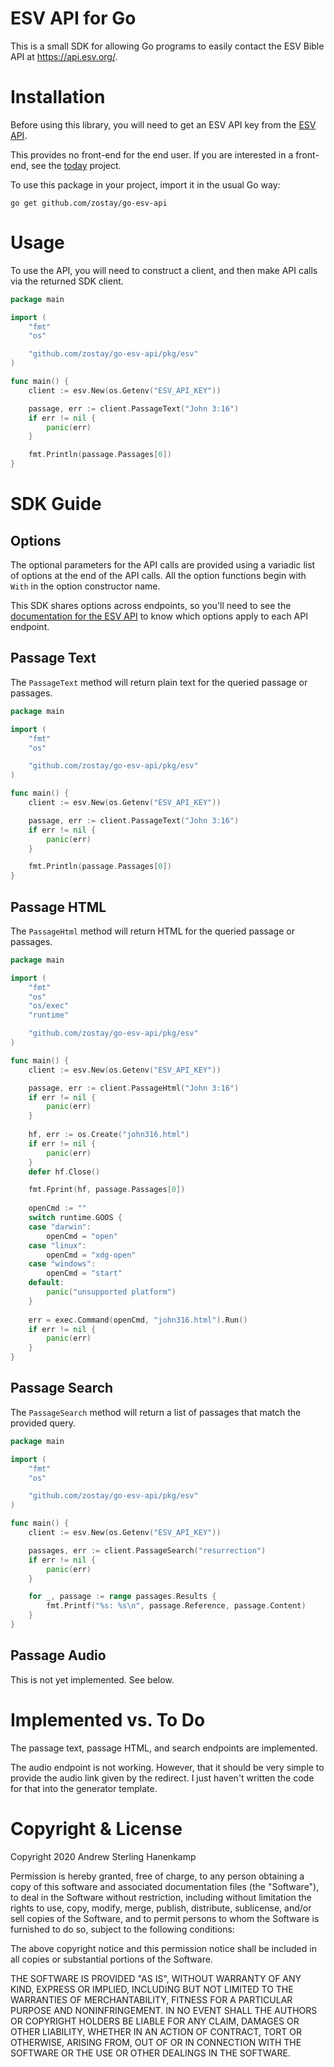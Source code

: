 # ESV API for Go

This is a small SDK for allowing Go programs to easily contact the ESV Bible API
at <https://api.esv.org/>.

# Installation

Before using this library, you will need to get an ESV API key from the [ESV 
API](https://api.esv.org/).

This provides no front-end for the end user. If you are interested in a 
front-end, see the [today](https://github.com/zostay/today) project.

To use this package in your project, import it in the usual Go way:

```shell
go get github.com/zostay/go-esv-api
```

# Usage

To use the API, you will need to construct a client, and then make API calls 
via the returned SDK client.

```go
package main

import (
    "fmt"
    "os"

    "github.com/zostay/go-esv-api/pkg/esv"
)

func main() {
    client := esv.New(os.Getenv("ESV_API_KEY"))

    passage, err := client.PassageText("John 3:16")
    if err != nil {
        panic(err)
    }

    fmt.Println(passage.Passages[0])
}
```

# SDK Guide

## Options

The optional parameters for the API calls are provided using a variadic list 
of options at the end of the API calls. All the option functions begin with 
`With` in the option constructor name.

This SDK shares options across endpoints, so you'll need to see the 
[documentation for the ESV API](https://api.esv.org/) to know which options 
apply to each API endpoint.

## Passage Text

The `PassageText` method will return plain text for the queried passage or 
passages.

```go
package main

import (
	"fmt"
	"os"

	"github.com/zostay/go-esv-api/pkg/esv"
)

func main() {
	client := esv.New(os.Getenv("ESV_API_KEY"))

	passage, err := client.PassageText("John 3:16")
	if err != nil {
		panic(err)
	}

	fmt.Println(passage.Passages[0])
}
```

## Passage HTML

The `PassageHtml` method will return HTML for the queried passage or passages.

```go
package main

import (
	"fmt"
	"os"
	"os/exec"
	"runtime"

	"github.com/zostay/go-esv-api/pkg/esv"
)

func main() {
	client := esv.New(os.Getenv("ESV_API_KEY"))

	passage, err := client.PassageHtml("John 3:16")
	if err != nil {
		panic(err)
	}
	
    hf, err := os.Create("john316.html")
    if err != nil {
        panic(err)
    }
    defer hf.Close()

	fmt.Fprint(hf, passage.Passages[0])
	
	openCmd := ""
	switch runtime.GOOS {
    case "darwin":
        openCmd = "open"
    case "linux":
        openCmd = "xdg-open"
	case "windows":
        openCmd = "start"
    default:
        panic("unsupported platform")
    }
	
	err = exec.Command(openCmd, "john316.html").Run()
	if err != nil {
        panic(err)
    }
}
```

## Passage Search

The `PassageSearch` method will return a list of passages that match the
provided query.

```go
package main

import (
    "fmt"
    "os"

    "github.com/zostay/go-esv-api/pkg/esv"
)

func main() {
    client := esv.New(os.Getenv("ESV_API_KEY"))

    passages, err := client.PassageSearch("resurrection")
    if err != nil {
        panic(err)
    }

    for _, passage := range passages.Results {
        fmt.Printf("%s: %s\n", passage.Reference, passage.Content)
    }
}
```

## Passage Audio

This is not yet implemented. See below.

# Implemented vs. To Do

The passage text, passage HTML, and search endpoints are implemented.

The audio endpoint is not working. However, that it should be very simple to
provide the audio link given by the redirect. I just haven't written the code
for that into the generator template.

# Copyright & License

Copyright 2020 Andrew Sterling Hanenkamp

Permission is hereby granted, free of charge, to any person obtaining a copy of
this software and associated documentation files (the "Software"), to deal in
the Software without restriction, including without limitation the rights to
use, copy, modify, merge, publish, distribute, sublicense, and/or sell copies of
the Software, and to permit persons to whom the Software is furnished to do so,
subject to the following conditions:

The above copyright notice and this permission notice shall be included in all
copies or substantial portions of the Software.

THE SOFTWARE IS PROVIDED "AS IS", WITHOUT WARRANTY OF ANY KIND, EXPRESS OR
IMPLIED, INCLUDING BUT NOT LIMITED TO THE WARRANTIES OF MERCHANTABILITY, FITNESS
FOR A PARTICULAR PURPOSE AND NONINFRINGEMENT. IN NO EVENT SHALL THE AUTHORS OR
COPYRIGHT HOLDERS BE LIABLE FOR ANY CLAIM, DAMAGES OR OTHER LIABILITY, WHETHER
IN AN ACTION OF CONTRACT, TORT OR OTHERWISE, ARISING FROM, OUT OF OR IN
CONNECTION WITH THE SOFTWARE OR THE USE OR OTHER DEALINGS IN THE SOFTWARE.
